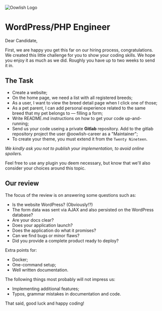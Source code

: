 ![Oowlish Logo](http://www.oowlish.com/wp-content/uploads/2019/10/oowlish.jpg)

# WordPress/PHP Engineer

Dear Candidate,

First, we are happy you get this far on our hiring process, congratulations. We created this little challenge for you to show your coding skills. We hope you enjoy it as much as we did. Roughly you have up to two weeks to send it in.

## The Task

- Create a website;
- On the home page, we need a list with all registered breeds;
- As a user, I want to view the breed detail page when I click one of those;
- As a pet parent, I can add personal experience related to the same breed that my pet belongs to — filling a form;
- Write README.md instructions on how to get your code up-and-running;
- Send us your code useing a private **Gitlab** repository. Add to the gitlab repository project the user @oowlish-career as a "Maintainer";
- To create your theme, you must extend it from the `Twenty Nineteen`.

_We kindly ask you not to publish your implementation, to avoid online spoilers._

Feel free to use any plugin you deem necessary, but know that we'll also consider your choices around this topic.

## Our review

The focus of the review is on answering some questions such as:

- Is the website WordPress? (Obviously!?)
- The form data was sent via AJAX and also persisted on the WordPress database?
- Are your docs clear?
- Does your application launch?
- Does the application do what it promises?
- Can we find bugs or minor flaws?
- Did you provide a complete product ready to deploy?

Extra points for:

- Docker;
- One-command setup;
- Well written documentation.

The following things most probably will not impress us:

- Implementing additional features;
- Typos, grammar mistakes in documentation and code.

That said, good luck and happy coding!
